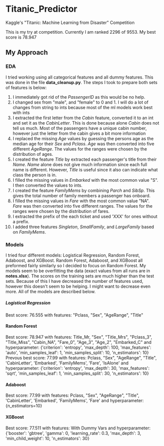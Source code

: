 # Titanic_Predictor
Kaggle's "Titanic: Machine Learning from Disaster" Competition

This is my try at competition.  Currently I am ranked 2296 of 9553.  My best score is 78.947

## My Approach
### EDA
I tried working using all categorical features and all dummy features.  This was done in the file **data_cleanup.py**. The steps I took to prepare both sets of features is below:

1. I immediately got rid of the _PassengerID_ as this would be no help.
2. I changed sex from "male",  and "female" to 0 and 1.  I will do a lot of changes from string to ints because most of the ml models work best with ints
3. I extracted the first letter from the _Cabin_ feature, converted it to an int and set it as the _CabinLetter_.  This is done because alone _Cabin_ does not tell us much.  Most of the passengers have a unique cabin number, however just the letter from the cabin gives a bit more information
3. I replaced the missing _Age_ values by guessing the persons age as the median age for their _Sex_ and _Pclass_.  _Age_ was then converted into five different _AgeRange_.  The values for the ranges were chosen by the distribution of ages.
4. I created the feature _Title_ by extracted each passenger's title from their _Name_.  _Name_ alone does not give much information since each full name is different.  However, _Title_ is useful since it also can indicate what class the person is in.
5. I filled the missing values in _Embarked_ with the most common value "S".  I then converted the values to ints.
6. I created the feature _FamilyMems_ by combining _Parch_ and _SibSp_.  This gives the total number of family members a passenger has onboard.
7. I filled the missing values in _Fare_ with the most common value "NA".  _Fare_ was then converted into five different ranges.  The values for the ranges were chosen
by the distribution of fares.
8. I extracted the prefix of the each ticket and used 'XXX' for ones without a prefix.
9. I added three features _Singleton_, _SmallFamily_, and _LargeFamily_ based on _FamilyMems_.


### Models
I tried four different models: Logistical Regression, Random Forest, Adaboost, and XGBoost.  Random Forest, Adaboost, and XGBoost all preformed fairly similarly so I decided to focus on Random Forest.  My models seem to be overfitting the data (exact values from all runs are in **notes.xlsx**).  The scores on the training sets are much higher than the test sets.  Because of this I have decreased the number of features used, however this doesn't seem to be helping. I might want to decrease even more.  All of the models are described below.

##### Logistical Regression
Best score: 76.555 with features: "Pclass, "Sex", "AgeRange", "Title"

#### Random Forest
Best score: 78.947 with features: Title_Mr, "Sex", "Title_Mrs", "Pclass_3", "Title_Miss", "Cabin_NA", "Fare_0", "Age_3", "Age_2", "Embarked_C" and hyperparameter: {'criterion': 'entropy', 'max_depth': 100, 'max_features': 'auto', 'min_samples_leaf': 1, 'min_samples_split': 10, 'n_estimators': 10}
Prevous best score: 77.99 with features: Pclass, "Sex", "AgeRange", "Title", 'CabinLetter', 'Embarked', 'FamilyMems', 'Fare', 'IsAlone' and hyperparameter: {'criterion': 'entropy', 'max_depth': 30, 'max_features': 'sqrt', 'min_samples_leaf': 1, 'min_samples_split': 30, 'n_estimators': 10}

#### Adaboost
Best score: 77.99 with features: Pclass, "Sex", "AgeRange", "Title", 'CabinLetter', 'Embarked', 'FamilyMems', 'Fare' and hyperparameter: {n_estimators=10}

#### XGBoost
Best score: 77.511 with features: With Dummy Vars and hyperparameter: {'booster': 'gbtree', 'gamma': 0, 'learning_rate': 0.3, 'max_depth': 3, 'min_child_weight': 10, 'n_estimators': 30}

